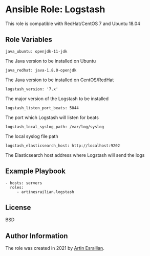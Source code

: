 Ansible Role: Logstash
=========

This role is compatible with RedHat/CentOS 7 and Ubuntu 18.04

Role Variables
--------------

    java_ubuntu: openjdk-11-jdk

The Java version to be installed on Ubuntu

    java_redhat: java-1.8.0-openjdk

The Java version to be installed on CentOS/RedHat

    logstash_version: '7.x'

The major version of the Logstash to be installed

    logstash_listen_port_beats: 5044

The port which Logstash will listen for beats

    logstash_local_syslog_path: /var/log/syslog

The local syslog file path

    logstash_elasticsearch_host: http://localhost:9202

The Elasticsearch host address where Logstash will send the logs

Example Playbook
----------------

    - hosts: servers
      roles:
         - artinesrailian.logstash

License
-------

BSD

Author Information
------------------

The role was created in 2021 by [Artin Esrailian](https://github.com/artinesrailian/).

